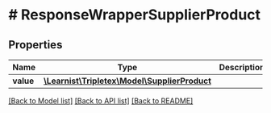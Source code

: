 # # ResponseWrapperSupplierProduct

## Properties

Name | Type | Description | Notes
------------ | ------------- | ------------- | -------------
**value** | [**\Learnist\Tripletex\Model\SupplierProduct**](SupplierProduct.md) |  | [optional]

[[Back to Model list]](../../README.md#models) [[Back to API list]](../../README.md#endpoints) [[Back to README]](../../README.md)

